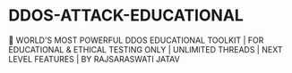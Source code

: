 # DDOS-ATTACK-EDUCATIONAL
🚀 WORLD'S MOST POWERFUL DDOS EDUCATIONAL TOOLKIT | FOR EDUCATIONAL &amp; ETHICAL TESTING ONLY | UNLIMITED THREADS | NEXT LEVEL FEATURES | BY RAJSARASWATI JATAV
